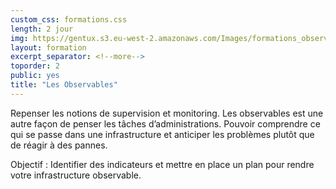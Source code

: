 ```yaml
---
custom_css: formations.css
length: 2 jour
img: https://gentux.s3.eu-west-2.amazonaws.com/Images/formations_observable-small.png
layout: formation
excerpt_separator: <!--more-->
toporder: 2
public: yes
title: "Les Observables"
---
```


Repenser les notions de supervision et monitoring. Les observables est une autre façon de penser les tâches
d’administrations. Pouvoir comprendre ce qui se passe dans une infrastructure et anticiper les problèmes plutôt que de
réagir à des pannes.

Objectif : Identifier des indicateurs et mettre en place un plan pour rendre votre infrastructure observable.

<!--more-->

